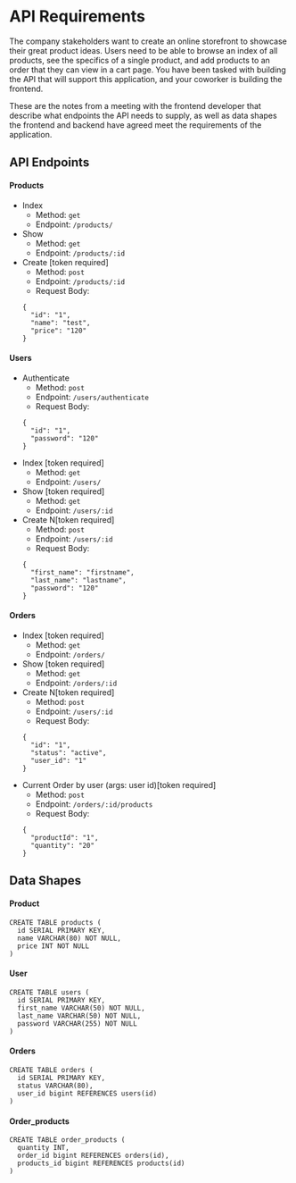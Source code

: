 # API Requirements
The company stakeholders want to create an online storefront to showcase their great product ideas. Users need to be able to browse an index of all products, see the specifics of a single product, and add products to an order that they can view in a cart page. You have been tasked with building the API that will support this application, and your coworker is building the frontend.

These are the notes from a meeting with the frontend developer that describe what endpoints the API needs to supply, as well as data shapes the frontend and backend have agreed meet the requirements of the application. 

## API Endpoints
#### Products
- Index 
  - Method: `get`
  - Endpoint: `/products/`
- Show
  - Method: `get`
  - Endpoint: `/products/:id`
- Create [token required]
  - Method: `post`
  - Endpoint: `/products/:id`
  - Request Body:
  ```
  {
    "id": "1",
    "name": "test",
    "price": "120"
  }
  ```
#### Users
- Authenticate
  - Method: `post`
  - Endpoint: `/users/authenticate`
  - Request Body:
  ```
  {
    "id": "1",
    "password": "120"
  }
  ```
- Index [token required]
  - Method: `get`
  - Endpoint: `/users/`
- Show [token required]
  - Method: `get`
  - Endpoint: `/users/:id`
- Create N[token required]
  - Method: `post`
  - Endpoint: `/users/:id`
  - Request Body:
  ```
  {
    "first_name": "firstname",
    "last_name": "lastname",
    "password": "120"
  }
  ```

#### Orders
- Index [token required]
  - Method: `get`
  - Endpoint: `/orders/`
- Show [token required]
  - Method: `get`
  - Endpoint: `/orders/:id`
- Create N[token required]
  - Method: `post`
  - Endpoint: `/users/:id`
  - Request Body:
  ```
  {
    "id": "1",
    "status": "active",
    "user_id": "1"
  }
  ```
- Current Order by user (args: user id)[token required]
  - Method: `post`
  - Endpoint: `/orders/:id/products`
  - Request Body:
  ```
  {
    "productId": "1",
    "quantity": "20"
  }
  ```

## Data Shapes
#### Product
```
CREATE TABLE products (
  id SERIAL PRIMARY KEY,
  name VARCHAR(80) NOT NULL,
  price INT NOT NULL
)
```

#### User
```
CREATE TABLE users (
  id SERIAL PRIMARY KEY,
  first_name VARCHAR(50) NOT NULL,
  last_name VARCHAR(50) NOT NULL,
  password VARCHAR(255) NOT NULL
)
```
#### Orders
```
CREATE TABLE orders (
  id SERIAL PRIMARY KEY,
  status VARCHAR(80),
  user_id bigint REFERENCES users(id)
)
```
#### Order_products
```
CREATE TABLE order_products (
  quantity INT,
  order_id bigint REFERENCES orders(id),
  products_id bigint REFERENCES products(id)
)
```